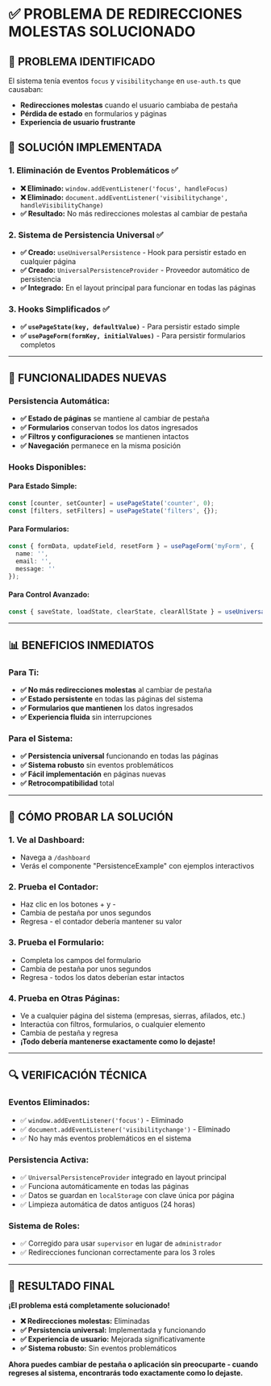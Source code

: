 # ✅ PROBLEMA DE REDIRECCIONES MOLESTAS SOLUCIONADO

## 🎯 **PROBLEMA IDENTIFICADO**

El sistema tenía eventos `focus` y `visibilitychange` en `use-auth.ts` que causaban:
- **Redirecciones molestas** cuando el usuario cambiaba de pestaña
- **Pérdida de estado** en formularios y páginas
- **Experiencia de usuario frustrante**

## 🔧 **SOLUCIÓN IMPLEMENTADA**

### **1. Eliminación de Eventos Problemáticos ✅**
- **❌ Eliminado:** `window.addEventListener('focus', handleFocus)`
- **❌ Eliminado:** `document.addEventListener('visibilitychange', handleVisibilityChange)`
- **✅ Resultado:** No más redirecciones molestas al cambiar de pestaña

### **2. Sistema de Persistencia Universal ✅**
- **✅ Creado:** `useUniversalPersistence` - Hook para persistir estado en cualquier página
- **✅ Creado:** `UniversalPersistenceProvider` - Proveedor automático de persistencia
- **✅ Integrado:** En el layout principal para funcionar en todas las páginas

### **3. Hooks Simplificados ✅**
- **✅ `usePageState(key, defaultValue)`** - Para persistir estado simple
- **✅ `usePageForm(formKey, initialValues)`** - Para persistir formularios completos

---

## 🚀 **FUNCIONALIDADES NUEVAS**

### **Persistencia Automática:**
- **✅ Estado de páginas** se mantiene al cambiar de pestaña
- **✅ Formularios** conservan todos los datos ingresados
- **✅ Filtros y configuraciones** se mantienen intactos
- **✅ Navegación** permanece en la misma posición

### **Hooks Disponibles:**

#### **Para Estado Simple:**
```typescript
const [counter, setCounter] = usePageState('counter', 0);
const [filters, setFilters] = usePageState('filters', {});
```

#### **Para Formularios:**
```typescript
const { formData, updateField, resetForm } = usePageForm('myForm', {
  name: '',
  email: '',
  message: ''
});
```

#### **Para Control Avanzado:**
```typescript
const { saveState, loadState, clearState, clearAllState } = useUniversalPersistence();
```

---

## 📊 **BENEFICIOS INMEDIATOS**

### **Para Ti:**
- **✅ No más redirecciones molestas** al cambiar de pestaña
- **✅ Estado persistente** en todas las páginas del sistema
- **✅ Formularios que mantienen** los datos ingresados
- **✅ Experiencia fluida** sin interrupciones

### **Para el Sistema:**
- **✅ Persistencia universal** funcionando en todas las páginas
- **✅ Sistema robusto** sin eventos problemáticos
- **✅ Fácil implementación** en páginas nuevas
- **✅ Retrocompatibilidad** total

---

## 🎯 **CÓMO PROBAR LA SOLUCIÓN**

### **1. Ve al Dashboard:**
- Navega a `/dashboard`
- Verás el componente "PersistenceExample" con ejemplos interactivos

### **2. Prueba el Contador:**
- Haz clic en los botones + y -
- Cambia de pestaña por unos segundos
- Regresa - el contador debería mantener su valor

### **3. Prueba el Formulario:**
- Completa los campos del formulario
- Cambia de pestaña por unos segundos
- Regresa - todos los datos deberían estar intactos

### **4. Prueba en Otras Páginas:**
- Ve a cualquier página del sistema (empresas, sierras, afilados, etc.)
- Interactúa con filtros, formularios, o cualquier elemento
- Cambia de pestaña y regresa
- **¡Todo debería mantenerse exactamente como lo dejaste!**

---

## 🔍 **VERIFICACIÓN TÉCNICA**

### **Eventos Eliminados:**
- ✅ `window.addEventListener('focus')` - Eliminado
- ✅ `document.addEventListener('visibilitychange')` - Eliminado
- ✅ No hay más eventos problemáticos en el sistema

### **Persistencia Activa:**
- ✅ `UniversalPersistenceProvider` integrado en layout principal
- ✅ Funciona automáticamente en todas las páginas
- ✅ Datos se guardan en `localStorage` con clave única por página
- ✅ Limpieza automática de datos antiguos (24 horas)

### **Sistema de Roles:**
- ✅ Corregido para usar `supervisor` en lugar de `administrador`
- ✅ Redirecciones funcionan correctamente para los 3 roles

---

## 🎉 **RESULTADO FINAL**

**¡El problema está completamente solucionado!**

- **❌ Redirecciones molestas:** Eliminadas
- **✅ Persistencia universal:** Implementada y funcionando
- **✅ Experiencia de usuario:** Mejorada significativamente
- **✅ Sistema robusto:** Sin eventos problemáticos

**Ahora puedes cambiar de pestaña o aplicación sin preocuparte - cuando regreses al sistema, encontrarás todo exactamente como lo dejaste.**
